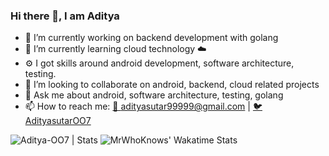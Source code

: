 ### Hi there 👋, I am Aditya
- 🔭 I’m currently working on backend development with golang
- 🌱 I’m currently learning cloud technology ☁️
- ⚙️ I got skills around android development, software architecture, testing.
- 👯 I’m looking to collaborate on android, backend, cloud related projects
- 💬 Ask me about android, software architecture, testing, golang
- 📫 How to reach me: [📧 adityasutar99999@gmail.com](mailto:adityasutar99999@gmail.com) | [🐦 AdityasutarOO7](https://twitter.com/AdityasutarOO7)

<img src="https://github-readme-stats.vercel.app/api?username=Aditya-OO7&count_private=true&show_icons=true&include_all_commits=true&theme=nord" alt="Aditya-OO7 | Stats" />
<img src="https://github-readme-stats.vercel.app/api/wakatime?username=Aditya_OO7&layout=compact&theme=nord" alt="MrWhoKnows' Wakatime Stats" />
